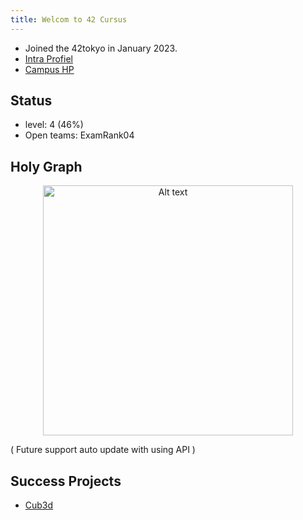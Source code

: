```yaml
---
title: Welcom to 42 Cursus
---
```


* Joined the 42tokyo in January 2023.
* [Intra Profiel](https://profile.intra.42.fr/users/kamitsui)
* [Campus HP](https://42tokyo.jp/)

## Status

* level: 4 (46%)
* Open teams: ExamRank04


## Holy Graph

<div align="center">
	<img src="projects/42_cursus/holy_graph.png" alt="Alt text" width="400" />
</div>

( Future support auto update with using API )

## Success Projects

* [Cub3d](https://kamitsui.github.io/cub3D/)
